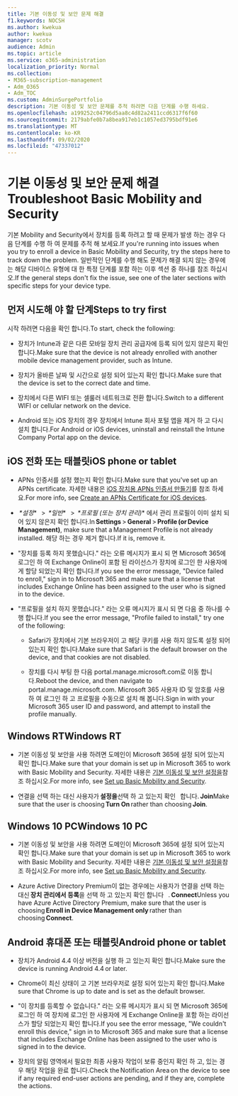 ```yaml
---
title: 기본 이동성 및 보안 문제 해결
f1.keywords: NOCSH
ms.author: kwekua
author: kwekua
manager: scotv
audience: Admin
ms.topic: article
ms.service: o365-administration
localization_priority: Normal
ms.collection:
- M365-subscription-management
- Adm_O365
- Adm_TOC
ms.custom: AdminSurgePortfolio
description: 기본 이동성 및 보안 문제를 추적 하려면 다음 단계를 수행 하세요.
ms.openlocfilehash: a199252c04796d5aa8c4d82a2411ccd6317f6f60
ms.sourcegitcommit: 2179abfe0b7a8bea917eb1c1057ed3795bdf91e6
ms.translationtype: MT
ms.contentlocale: ko-KR
ms.lasthandoff: 09/02/2020
ms.locfileid: "47337012"
---
```

# <a name="troubleshoot-basic-mobility-and-security"></a><span data-ttu-id="c36e6-103">기본 이동성 및 보안 문제 해결</span><span class="sxs-lookup"><span data-stu-id="c36e6-103">Troubleshoot Basic Mobility and Security</span></span>

<span data-ttu-id="c36e6-104">기본 Mobility and Security에서 장치를 등록 하려고 할 때 문제가 발생 하는 경우 다음 단계를 수행 하 여 문제를 추적 해 보세요.</span><span class="sxs-lookup"><span data-stu-id="c36e6-104">If you're running into issues when you try to enroll a device in Basic Mobility and Security, try the steps here to track down the problem.</span></span> <span data-ttu-id="c36e6-105">일반적인 단계를 수행 해도 문제가 해결 되지 않는 경우에는 해당 디바이스 유형에 대 한 특정 단계를 포함 하는 이후 섹션 중 하나를 참조 하십시오.</span><span class="sxs-lookup"><span data-stu-id="c36e6-105">If the general steps don't fix the issue, see one of the later sections with specific steps for your device type.</span></span>

## <a name="steps-to-try-first"></a><span data-ttu-id="c36e6-106">먼저 시도해 야 할 단계</span><span class="sxs-lookup"><span data-stu-id="c36e6-106">Steps to try first</span></span>

<span data-ttu-id="c36e6-107">시작 하려면 다음을 확인 합니다.</span><span class="sxs-lookup"><span data-stu-id="c36e6-107">To start, check the following:</span></span>

- <span data-ttu-id="c36e6-108">장치가 Intune과 같은 다른 모바일 장치 관리 공급자에 등록 되어 있지 않은지 확인 합니다.</span><span class="sxs-lookup"><span data-stu-id="c36e6-108">Make sure that the device is not already enrolled with another mobile device management provider, such as Intune.</span></span>
    
- <span data-ttu-id="c36e6-109">장치가 올바른 날짜 및 시간으로 설정 되어 있는지 확인 합니다.</span><span class="sxs-lookup"><span data-stu-id="c36e6-109">Make sure that the device is set to the correct date and time.</span></span>
    
- <span data-ttu-id="c36e6-110">장치에서 다른 WIFI 또는 셀룰러 네트워크로 전환 합니다.</span><span class="sxs-lookup"><span data-stu-id="c36e6-110">Switch to a different WIFI or cellular network on the device.</span></span>
    
- <span data-ttu-id="c36e6-111">Android 또는 iOS 장치의 경우 장치에서 Intune 회사 포털 앱을 제거 하 고 다시 설치 합니다.</span><span class="sxs-lookup"><span data-stu-id="c36e6-111">For Android or iOS devices, uninstall and reinstall the Intune Company Portal app on the device.</span></span> 

## <a name="ios-phone-or-tablet"></a><span data-ttu-id="c36e6-112">iOS 전화 또는 태블릿</span><span class="sxs-lookup"><span data-stu-id="c36e6-112">iOS phone or tablet</span></span>

- <span data-ttu-id="c36e6-113">APNs 인증서를 설정 했는지 확인 합니다.</span><span class="sxs-lookup"><span data-stu-id="c36e6-113">Make sure that you've set up an APNs certificate.</span></span> <span data-ttu-id="c36e6-114">자세한 내용은 [iOS 장치용 APNs 인증서 만들기](create-an-apns-certificate-for-ios-devices.md)를 참조 하세요.</span><span class="sxs-lookup"><span data-stu-id="c36e6-114">For more info, see [Create an APNs Certificate for iOS devices](create-an-apns-certificate-for-ios-devices.md).</span></span>
    
- <span data-ttu-id="c36e6-115"> *\*설정**   >  *\*일반**   >  *\*프로필 (또는 장치 관리)** 에서 관리 프로필이 이미 설치 되어 있지 않은지 확인 합니다.</span><span class="sxs-lookup"><span data-stu-id="c36e6-115">In **Settings** > **General** > **Profile (or Device Management)**, make sure that a Management Profile is not already installed.</span></span> <span data-ttu-id="c36e6-116">해당 하는 경우 제거 합니다.</span><span class="sxs-lookup"><span data-stu-id="c36e6-116">If it is, remove it.</span></span>
    
- <span data-ttu-id="c36e6-117">"장치를 등록 하지 못했습니다." 라는 오류 메시지가 표시 되 면 Microsoft 365에 로그인 하 여 Exchange Online이 포함 된 라이선스가 장치에 로그인 한 사용자에 게 할당 되었는지 확인 합니다.</span><span class="sxs-lookup"><span data-stu-id="c36e6-117">If you see the error message, "Device failed to enroll," sign in to Microsoft 365 and make sure that a license that includes Exchange Online has been assigned to the user who is signed in to the device.</span></span>
    
- <span data-ttu-id="c36e6-118">"프로필을 설치 하지 못했습니다." 라는 오류 메시지가 표시 되 면 다음 중 하나를 수행 합니다.</span><span class="sxs-lookup"><span data-stu-id="c36e6-118">If you see the error message, "Profile failed to install," try one of the following:</span></span>
    
    - <span data-ttu-id="c36e6-119">Safari가 장치에서 기본 브라우저이 고 해당 쿠키를 사용 하지 않도록 설정 되어 있는지 확인 합니다.</span><span class="sxs-lookup"><span data-stu-id="c36e6-119">Make sure that Safari is the default browser on the device, and that cookies are not disabled.</span></span>
    
    - <span data-ttu-id="c36e6-120">장치를 다시 부팅 한 다음 portal.manage.microsoft.com로 이동 합니다.</span><span class="sxs-lookup"><span data-stu-id="c36e6-120">Reboot the device, and then navigate to portal.manage.microsoft.com.</span></span> <span data-ttu-id="c36e6-121">Microsoft 365 사용자 ID 및 암호를 사용 하 여 로그인 하 고 프로필을 수동으로 설치 해 봅니다.</span><span class="sxs-lookup"><span data-stu-id="c36e6-121">Sign in with your Microsoft 365 user ID and password, and attempt to install the profile manually.</span></span>    

## <a name="windows-rt"></a><span data-ttu-id="c36e6-122">Windows RT</span><span class="sxs-lookup"><span data-stu-id="c36e6-122">Windows RT</span></span>

- <span data-ttu-id="c36e6-123">기본 이동성 및 보안을 사용 하려면 도메인이 Microsoft 365에 설정 되어 있는지 확인 합니다.</span><span class="sxs-lookup"><span data-stu-id="c36e6-123">Make sure that your domain is set up in Microsoft 365 to work with Basic Mobility and Security.</span></span> <span data-ttu-id="c36e6-124">자세한 내용은 [기본 이동성 및 보안 설정을](set-up-basic-mobility-and-security.md)참조 하십시오.</span><span class="sxs-lookup"><span data-stu-id="c36e6-124">For more info, see [Set up Basic Mobility and Security](set-up-basic-mobility-and-security.md).</span></span>
    
- <span data-ttu-id="c36e6-125">연결을 선택 하는 대신 사용자가 **설정을**선택 하 고 있는지 확인   합니다. **Join**</span><span class="sxs-lookup"><span data-stu-id="c36e6-125">Make sure that the user is choosing **Turn On** rather than choosing **Join**.</span></span>    

## <a name="windows-10-pc"></a><span data-ttu-id="c36e6-126">Windows 10 PC</span><span class="sxs-lookup"><span data-stu-id="c36e6-126">Windows 10 PC</span></span>

- <span data-ttu-id="c36e6-127">기본 이동성 및 보안을 사용 하려면 도메인이 Microsoft 365에 설정 되어 있는지 확인 합니다.</span><span class="sxs-lookup"><span data-stu-id="c36e6-127">Make sure that your domain is set up in Microsoft 365 to work with Basic Mobility and Security.</span></span> <span data-ttu-id="c36e6-128">자세한 내용은 [기본 이동성 및 보안 설정을](set-up-basic-mobility-and-security.md)참조 하십시오.</span><span class="sxs-lookup"><span data-stu-id="c36e6-128">For more info, see [Set up Basic Mobility and Security](set-up-basic-mobility-and-security.md).</span></span>
    
- <span data-ttu-id="c36e6-129">Azure Active Directory Premium이 없는 경우에는 사용자가 연결을 선택 하는 대신 **장치 관리에서 등록**을 선택 하 고 있는지 확인 합니다   . **Connect**</span><span class="sxs-lookup"><span data-stu-id="c36e6-129">Unless you have Azure Active Directory Premium, make sure that the user is choosing **Enroll in Device Management only** rather than choosing **Connect**.</span></span>

## <a name="android-phone-or-tablet"></a><span data-ttu-id="c36e6-130">Android 휴대폰 또는 태블릿</span><span class="sxs-lookup"><span data-stu-id="c36e6-130">Android phone or tablet</span></span>

- <span data-ttu-id="c36e6-131">장치가 Android 4.4 이상 버전을 실행 하 고 있는지 확인 합니다.</span><span class="sxs-lookup"><span data-stu-id="c36e6-131">Make sure the device is running Android 4.4 or later.</span></span>
    
- <span data-ttu-id="c36e6-132">Chrome이 최신 상태이 고 기본 브라우저로 설정 되어 있는지 확인 합니다.</span><span class="sxs-lookup"><span data-stu-id="c36e6-132">Make sure that Chrome is up to date and is set as the default browser.</span></span>
    
- <span data-ttu-id="c36e6-133">"이 장치를 등록할 수 없습니다." 라는 오류 메시지가 표시 되 면 Microsoft 365에 로그인 하 여 장치에 로그인 한 사용자에 게 Exchange Online을 포함 하는 라이선스가 할당 되었는지 확인 합니다.</span><span class="sxs-lookup"><span data-stu-id="c36e6-133">If you see the error message, "We couldn't enroll this device," sign in to Microsoft 365 and make sure that a license that includes Exchange Online has been assigned to the user who is signed in to the device.</span></span>
    
- <span data-ttu-id="c36e6-134">장치의 알림 영역에서 필요한 최종 사용자 작업이 보류 중인지 확인 하 고, 있는 경우 해당 작업을 완료 합니다.</span><span class="sxs-lookup"><span data-stu-id="c36e6-134">Check the Notification Area on the device to see if any required end-user actions are pending, and if they are, complete the actions.</span></span>